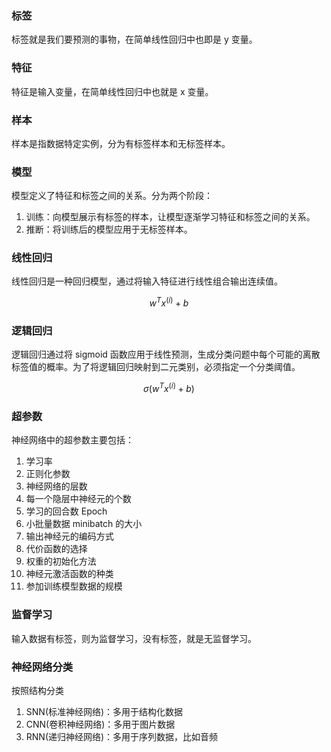 ### 标签
标签就是我们要预测的事物，在简单线性回归中也即是 y 变量。

### 特征
特征是输入变量，在简单线性回归中也就是 x 变量。

### 样本
样本是指数据特定实例，分为有标签样本和无标签样本。

### 模型
模型定义了特征和标签之间的关系。分为两个阶段：

1. 训练：向模型展示有标签的样本，让模型逐渐学习特征和标签之间的关系。
2. 推断：将训练后的模型应用于无标签样本。

### 线性回归
线性回归是一种回归模型，通过将输入特征进行线性组合输出连续值。

$$w^{T} x^{(i)}+b$$

### 逻辑回归
逻辑回归通过将 sigmoid 函数应用于线性预测，生成分类问题中每个可能的离散标签值的概率。为了将逻辑回归映射到二元类别，必须指定一个分类阈值。

$$\sigma\left(w^{T} x^{(i)}+b\right)$$

### 超参数
神经网络中的超参数主要包括：

1. 学习率
2. 正则化参数
3. 神经网络的层数
4. 每一个隐层中神经元的个数
5. 学习的回合数 Epoch
6. 小批量数据 minibatch 的大小
7. 输出神经元的编码方式
8. 代价函数的选择
9. 权重的初始化方法
10. 神经元激活函数的种类
11. 参加训练模型数据的规模

### 监督学习
输入数据有标签，则为监督学习，没有标签，就是无监督学习。

### 神经网络分类
按照结构分类

1. SNN(标准神经网络)：多用于结构化数据
2. CNN(卷积神经网络)：多用于图片数据
3. RNN(递归神经网络)：多用于序列数据，比如音频


